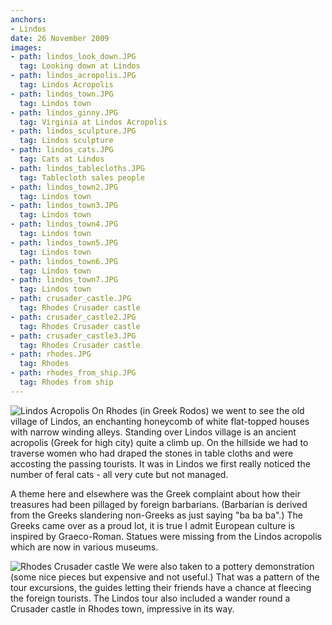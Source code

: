 ```yaml
---
anchors:
- Lindos
date: 26 November 2009
images:
- path: lindos_look_down.JPG
  tag: Looking down at Lindos
- path: lindos_acropolis.JPG
  tag: Lindos Acropolis
- path: lindos_town.JPG
  tag: Lindos town
- path: lindos_ginny.JPG
  tag: Virginia at Lindos Acropolis
- path: lindos_sculpture.JPG
  tag: Lindos sculpture
- path: lindos_cats.JPG
  tag: Cats at Lindos
- path: lindos_tablecloths.JPG
  tag: Tablecloth sales people
- path: lindos_town2.JPG
  tag: Lindos town
- path: lindos_town3.JPG
  tag: Lindos town
- path: lindos_town4.JPG
  tag: Lindos town
- path: lindos_town5.JPG
  tag: Lindos town
- path: lindos_town6.JPG
  tag: Lindos town
- path: lindos_town7.JPG
  tag: Lindos town
- path: crusader_castle.JPG
  tag: Rhodes Crusader castle
- path: crusader_castle2.JPG
  tag: Rhodes Crusader castle
- path: crusader_castle3.JPG
  tag: Rhodes Crusader castle
- path: rhodes.JPG
  tag: Rhodes
- path: rhodes_from_ship.JPG
  tag: Rhodes from ship
---
```

![Lindos Acropolis](lindos_acropolis.JPG)
On Rhodes (in Greek Rodos) we went to see the old village of Lindos, an enchanting honeycomb of white flat-topped houses with narrow winding alleys. Standing over Lindos village is an ancient acropolis (Greek for high city) quite a climb up. On the hillside we had to traverse women who had draped the stones in table cloths and were accosting the passing tourists. It was in Lindos we first really noticed the number of feral cats - all very cute but not managed.

A theme here and elsewhere was the Greek complaint about how their treasures had been pillaged by foreign barbarians. (Barbarian is derived from the Greeks slandering non-Greeks as just saying "ba ba ba".) The Greeks came over as a proud lot, it is true I admit European culture is inspired by Graeco-Roman. Statues were missing from the Lindos acropolis which are now in various museums.

![Rhodes Crusader castle](crusader_castle.JPG)
We were also taken to a pottery demonstration (some nice pieces but expensive and not useful.) That was a pattern of the tour excursions, the guides letting their friends have a chance at fleecing the foreign tourists. The Lindos tour also included a wander round a Crusader castle in Rhodes town, impressive in its way.
